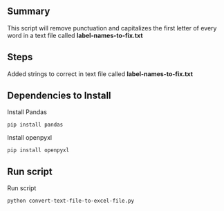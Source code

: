 ## Summary

This script will remove punctuation and capitalizes the first letter of every word in a text file called **label-names-to-fix.txt**

## Steps

Added strings to correct in text file called **label-names-to-fix.txt**


## Dependencies to Install

Install Pandas

`pip install pandas`

Install openpyxl

`pip install openpyxl`

## Run script
Run script

`python convert-text-file-to-excel-file.py`